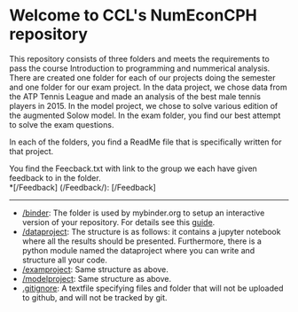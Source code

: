 # Welcome to CCL's NumEconCPH repository

This repository consists of three folders and meets the requirements to pass the course Introduction to programming and nummerical analysis. There are created one folder for each of our projects doing the semester and one folder for our exam project. In the data project, we chose data from the ATP Tennis League and made an analysis of the best male tennis players in 2015. In the model project, we chose to solve various edition of the augmented Solow model. In the exam folder, you find our best attempt to solve the exam questions.

In each of the folders, you find a ReadMe file that is specifically written for that project. 

You find the Feecback.txt with link to the group we each have given feedback to in the folder.  
*[/Feedback] (/Feedback/):
[/Feedback]



-----


* [/binder](/binder/): The folder is used by mybinder.org to setup an interactive version of your repository. For details see this [guide](https://numeconcopenhagen.netlify.com/guides/mybinder/).
* [/dataproject](/dataproject): The structure is as follows: it contains a jupyter notebook where all the results should be presented. Furthermore, there is a python module named the dataproject where you can write and structure all your code.
* [/examproject](/examproject): Same structure as above.
* [/modelproject](/modelproject): Same structure as above.
* [.gitignore](/.gitignore): A textfile specifying files and folder that will not be uploaded to github, and will not be tracked by git.  
